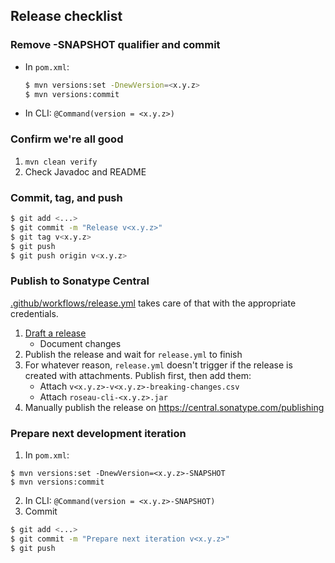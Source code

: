 ## Release checklist

### Remove -SNAPSHOT qualifier and commit

- In `pom.xml`:
  ```bash
  $ mvn versions:set -DnewVersion=<x.y.z>
  $ mvn versions:commit
  ```
- In CLI:
  `@Command(version = <x.y.z>)`

### Confirm we're all good

1. `mvn clean verify`
2. Check Javadoc and README

### Commit, tag, and push
```bash
$ git add <...>
$ git commit -m "Release v<x.y.z>"
$ git tag v<x.y.z>
$ git push
$ git push origin v<x.y.z>
```

### Publish to Sonatype Central
[.github/workflows/release.yml](.github/workflows/release.yml) takes care of that with the appropriate credentials.

  1. [Draft a release](https://github.com/alien-tools/roseau/releases/new)
     - Document changes
  2. Publish the release and wait for `release.yml` to finish
  3. For whatever reason, `release.yml` doesn't trigger if the release is created with attachments.
     Publish first, then add them:
     - Attach `v<x.y.z>-v<x.y.z>-breaking-changes.csv`
     - Attach `roseau-cli-<x.y.z>.jar`
  4. Manually publish the release on https://central.sonatype.com/publishing 

### Prepare next development iteration

1. In `pom.xml`:
  ```
  $ mvn versions:set -DnewVersion=<x.y.z>-SNAPSHOT
  $ mvn versions:commit
  ```
2. In CLI:
  `@Command(version = <x.y.z>-SNAPSHOT)`
3. Commit
```bash
$ git add <...>
$ git commit -m "Prepare next iteration v<x.y.z>"
$ git push
```
